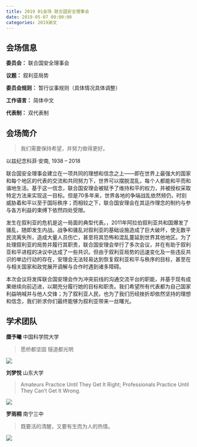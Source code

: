 ```yaml
---
title: 2019 01会场 联合国安全理事会
date: 2019-05-07 00:00:00
categories: 2019渊文
---
```


## 会场信息

**委员会：** 联合国安全理事会

**议题：** 叙利亚局势

**委员会规则：** 暂行议事规则（具体情况具体调整）

**工作语言：** 简体中文

**代表制：** 双代表制

## 会场简介

> 我们需要保持希望，并努力做得更好。

以兹纪念科菲·安南, 1938 – 2018

联合国安全理事会建立在一项共同的理想和信念之上——即在世界上最强大的国家和每个地区的代表的交流和共同努力下，世界可以摆脱混乱，每个人都能和平而和谐地生活。基于这一信念，联合国安理会被赋予了维持和平的权力，并被授权采取特定方法来实现这一目标。但是70多年来，世界各地的争端战乱依然频仍，时刻威胁着和平以至于国际秩序；而相较之下，联合国安理会在其运作理念的制约与参与各方利益的束缚下依然四处受限。

发生在叙利亚的危机是这一局面的典型代表。，2011年阿拉伯叙利亚共和国爆发了骚乱，随即发生内战。战争和骚乱对叙利亚的基础设施造成了巨大破坏，使无数平民流离失所，造成大量人员伤亡，甚至将其恐怖和混乱蔓延到世界其他地区。为了处理叙利亚的局势并履行其职责，联合国安理会举行了多次会议，并在有助于叙利亚和平进程的决议中达成了一些共识。但由于叙利亚局势的迅速变化及一些违反共识的单边行动的存在，安理会无法轻易达到恢复叙利亚和平与秩序的目标，甚至在与相关国家和政党展开调解与合作时遇到诸多障碍。

本次会议将发挥联合国安理会作为冲突前线的沟通交流平台的职能，并基于现有成果继续向前迈进，以期充分履行她的目标和职责。我们希望所有代表都为自己国家利益呐喊并与他人交锋；为了叙利亚人民，也为了我们历经挫折却依然坚持的理想和信念，我们祈求你们最终能够为叙利亚带来一丝曙光。

## 学术团队

**糜予曦** 中国科学院大学

> 愿桥都坚固 隧道都光明

![](https://imgur.itypen.com/picgo/20190507233245.webp)

**刘梦悦** 山东大学

> Amateurs Practice Until They Get It Right; Professionals Practice Until They Can’t Get It Wrong.

![](https://imgur.itypen.com/picgo/20190507233306.webp)

**罗雨桐** 南宁三中

> 既要活的清醒，又要有生而为人的热情。

![](https://imgur.itypen.com/picgo/20190507233326.webp)